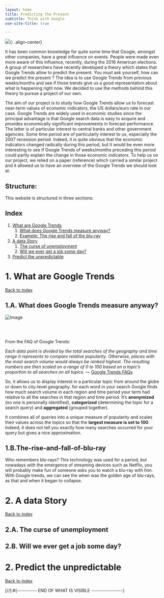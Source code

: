 ```yaml
---
layout: home
title: Predicting the Present 
subtitle: Think with Google
use-site-title: true

---
```


![](../img/fabrizio-verrecchia-Ai7sV3SSMIQ-unsplash.jpg){: .align-center}

It has been common knowledge for quite some time that Google, amongst other companies, have a great influence on events. People were made even more aware of this influence, recently, during the 2016 American elections. 
A group of researchers have recently developed a theory which states that Google Trends allow to predict the present. You must ask yourself, how can we predict the present ? The idea is to use Google Trends from previous weeks/months and see if those trends give us a good representation about what is happening right now. 
We decided to use the methods behind this theory to pursue a project of our own. 


The  aim  of our project is to study how Google Trends allow us to forecast near-term values of economic indicators, the US dollars/euro rate in our case. Google Trends are widely used in economic studies since the principal  advantage  is  that  Google search  data  is  easy  to  acquire  and  provides  economically significant  improvements  in  forecast  performance. The latter is of  particular  interest  to  central  banks  and  other  government agencies.
Some time period are of particularly interest to us, especially the 2007 recession period. Indeed, it is quite obvious that the economic indicators changed radically during this period, but it would be even more interesting to see if Google Trends of weeks/months preceding this period could partly explain the change in those economic indicators. 
To help us on our project, we relied on a paper (reference) which carried a similar project and it allowed us to have an overview of the Google Trends we should look at.

## Structure:

This website is structured in three sections:

## <a class="anchor"></a> Index
1. [What are Google Trends](#-1.-What-are-google-trends)
    1. [What does Google Trends measure anyway?](#-1.A.-what-does-Google-Trends-measure-anyway?)
    2. [Example: The rise and fall of the blu-ray](#-1.B.-The-rise-and-fall-of-blu-ray)
2. [A data Story](#-2.-A-data-story)
    1. [The curse of unemployment](#2.A.-Curse-of-unemployment)
    2. [Will we ever get a job some day?](#-2.B.-Will-we-ever-get-a-job-some-day?)
3. [Predict the unpredictable](#-3.-Predict-the-unpredictable) 



# <a class="anchor"></a> 1. What are Google Trends
[Back to index](#-Index)
## <a class="anchor"></a> 1.A. What does Google Trends measure anyway?

![Image](../img/Trends.jpg)

<br>
<br>

From the FAQ of Google Trends: 

*Each data point is divided by the total searches of the geography and time range it represents to compare relative popularity. Otherwise, places with the most search volume would always be ranked highest.
The resulting numbers are then scaled on a range of 0 to 100 based on a topic’s proportion to all searches on all topics.* — [Google Trends FAQs](https://support.google.com/trends/answer/4365533?hl=en)

So, it allows us to display interest in a particular topic from around the globe or down to city-level geography. for each word in your search Google finds how much search volume in each region and time period your term had relative to all the searches in that region and time period. It’s **anonymized** (no one is personally identified), **categorized** (determining the topic for a search query) and **aggregated** (grouped together). 

It combines all of queries into a unique measure of popularity and scales their values across the topics so that the **largest measure is set to 100**. Indeed, it does not tell you exactly how many searches occurred for your query but gives a nice approximation.


## <a class="anchor"></a> 1.B.The-rise-and-fall-of-blu-ray

Who remembers blu-rays? This technology was used for a period, but nowadays with the emergence of streaming devices such as Netflix, you will probably make fun of someone asks you to watch a blu-ray with him. With Google trends, we can see the when was the golden age of blu-rays, as that and when it began to collapse. 


# <a class="anchor"></a> 2. A data Story
[Back to index](#-Index)

## <a class="anchor"></a> 2.A. The curse of unemployment


## <a class="anchor"></a> 2.B. Will we ever get a job some day?



# <a class="anchor"></a> 2. Predict the unpredictable
[Back to index](#-Index)



[//]:#(---------- END OF WHAT IS VISIBLE ----------------)
